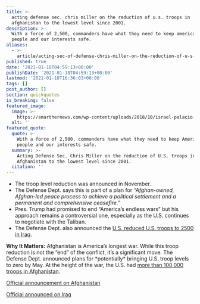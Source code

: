 ```yaml
---
title: >-
  acting defense sec. chris miller on the reduction of u.s. troops in
  afghanistan to the lowest level since 2001.
description: >-
  With a force of 2,500, commanders have what they need to keep america, our
  people and our interests safe.
aliases:
  - >-
    article/acting-sec-of-defense-chris-miller-on-the-reduction-of-u-s-troops-in-afghanistan-to-the-lowest-level-since-2001/
published: true
date: '2021-01-18T04:59:13+00:00'
publishDate: '2021-01-18T04:59:13+00:00'
lastmod: '2021-01-18T16:36:03+00:00'
tags: []
post_author: []
section: quickquotes
is_breaking: false
featured_image:
  image: >-
    https://smarthernews.com/wp-content/uploads/2018/10/israel-palacio-463979-unsplash-min.jpg
  alt: ''
featured_quote:
  quote: >-
    With a force of 2,500, commanders have what they need to keep America, our
    people and our interests safe.
  summary: >-
    Acting Defense Sec. Chris Miller on the reduction of U.S. troops in
    Afghanistan to the lowest level since 2001.
  citation: ''
---
```

*   The troop level reduction was announced in November.
*   The Defense Dept. says this is part of a plan for _“Afghan-owned, Afghan-led peace process to achieve a political settlement and a permanent and comprehensive ceasefire.”_
*   Pres. Trump had promised to end “America’s endless wars” but his approach remains a controversial one, especially as the U.S. continues to negotiate with the Taliban.
*   The Defense Dept. also announced the [U.S. reduced U.S. troops to 2500 in Iraq](\"https://www.defense.gov/Newsroom/Releases/Release/Article/2473344/statement-by-acting-defense-secretary-christopher-miller-on-force-levels-in-iraq/\").

**Why It Matters:** Afghanistan is America’s longest war. While this troop reduction is not the “end” of the conflict, it’s a significant move. The Defense Dept. announced plans for \*potentially\* bringing U.S. troop levels to zero by May. At the height of the war, the U.S. had [more than 100,000 troops in Afghanistan](\"https://www.reuters.com/article/us-usa-afghanistan-military/u-s-troops-in-afghanistan-now-down-to-2500-lowest-since-2001-pentagon-idUSKBN29K229\").

[Official announcement on Afghanistan](\"https://www.defense.gov/Newsroom/Releases/Release/Article/2473337/statement-by-acting-defense-secretary-christopher-miller-on-force-levels-in-afg/\")

[Official announced on Iraq](\"https://www.defense.gov/Newsroom/Releases/Release/Article/2473344/statement-by-acting-defense-secretary-christopher-miller-on-force-levels-in-iraq/\")